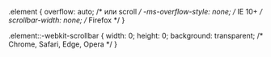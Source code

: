.element {
  overflow: auto; /* или scroll */
  -ms-overflow-style: none;  /* IE 10+ */
  scrollbar-width: none;  /* Firefox */
}

.element::-webkit-scrollbar {
  width: 0;
  height: 0;
  background: transparent; /* Chrome, Safari, Edge, Opera */
}